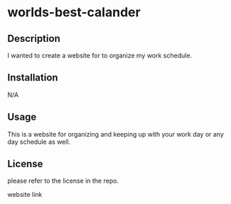 # worlds-best-calander

## Description 

I wanted to create a website for to organize my work schedule.
## Installation

N/A

## Usage

This is a website for organizing and keeping up with your work day or any day schedule as well.

## License 

please refer to the license in the repo.

website link
